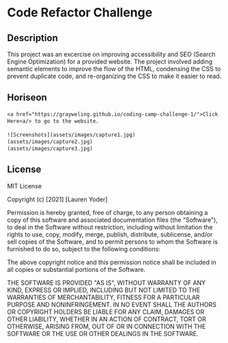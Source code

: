 # Code Refactor Challenge

## Description
This project was an excercise on improving accessibility and SEO (Search Engine Optimization) for a provided website. The project involved adding semantic elements to improve the flow of the HTML, condensing the CSS to prevent duplicate code, and re-organizing the CSS to make it easier to read.

## Horiseon
    <a href="https://grayweling.github.io/coding-camp-challenge-1/">Click Here<a/> to go to the website.

    ![Screenshots](assets/images/capture1.jpg)
    (assets/images/capture2.jpg)
    (assets/images/capture3.jpg)
    
## License
MIT License

Copyright (c) [2021] [Lauren Yoder]

Permission is hereby granted, free of charge, to any person obtaining a copy of this software and associated documentation files (the "Software"), to deal in the Software without restriction, including without limitation the rights to use, copy, modify, merge, publish, distribute, sublicense, and/or sell copies of the Software, and to permit persons to whom the Software is furnished to do so, subject to the following conditions:

The above copyright notice and this permission notice shall be included in all copies or substantial portions of the Software.

THE SOFTWARE IS PROVIDED "AS IS", WITHOUT WARRANTY OF ANY KIND, EXPRESS OR IMPLIED, INCLUDING BUT NOT LIMITED TO THE WARRANTIES OF MERCHANTABILITY, FITNESS FOR A PARTICULAR PURPOSE AND NONINFRINGEMENT. IN NO EVENT SHALL THE AUTHORS OR COPYRIGHT HOLDERS BE LIABLE FOR ANY CLAIM, DAMAGES OR OTHER LIABILITY, WHETHER IN AN ACTION OF CONTRACT, TORT OR OTHERWISE, ARISING FROM, OUT OF OR IN CONNECTION WITH THE SOFTWARE OR THE USE OR OTHER DEALINGS IN THE SOFTWARE.